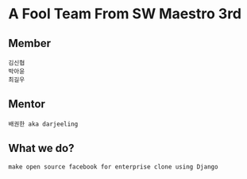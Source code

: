 # A Fool Team From SW Maestro 3rd
## Member
	김신협
	박아윤
	최길우
## Mentor
    배권한 aka darjeeling
## What we do?
	make open source facebook for enterprise clone using Django
